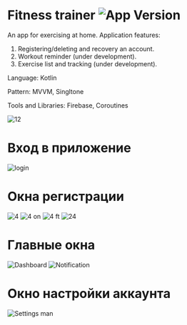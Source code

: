 # Fitness trainer <img src="https://img.shields.io/badge/version-1.1.0-green" alt="App Version">
An app for exercising at home.
Application features:
1. Registering/deleting and recovery an account.
2. Workout reminder (under development).
3. Exercise list and tracking (under development).

Language: Kotlin

Pattern: MVVM, Singltone

Tools and Libraries: Firebase, Coroutines

![12](https://user-images.githubusercontent.com/79632860/228531613-994ba3e1-0eef-4b16-b263-09d722285428.png)

# Вход в приложение
![login](https://user-images.githubusercontent.com/79632860/228531981-c7876a15-dc7c-42d8-8771-8f0bd7d3cd8f.png)

# Окна регистрации
![4](https://user-images.githubusercontent.com/79632860/187088467-1576b5c1-3603-46be-8709-5d8a9780e688.png)
![4 on](https://user-images.githubusercontent.com/79632860/187088473-0a948fe2-fba1-49ab-af31-03abe3935649.png)
![4 ft](https://user-images.githubusercontent.com/79632860/187088474-1e533cf0-24ed-4a8d-a2fe-232044bc6b8c.png)
![24](https://user-images.githubusercontent.com/79632860/228532530-64e551ec-d215-40f0-b393-9f91c37efbfc.png)

# Главные окна
![Dashboard](https://user-images.githubusercontent.com/79632860/187088516-9937e4c9-f07f-45d4-929b-fe0f2d021cfd.png)
![Notification](https://user-images.githubusercontent.com/79632860/187088519-9144558f-d76c-4685-9d72-8f022fc0624e.png)

# Окно настройки аккаунта
![Settings man](https://user-images.githubusercontent.com/79632860/187088530-a88463c1-630a-4f7c-a870-38cdf4909326.png)
